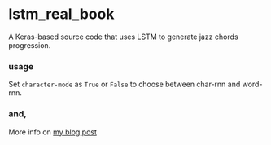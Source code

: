 # lstm_real_book

A Keras-based source code that uses LSTM to generate jazz chords progression.


### usage
Set `character-mode` as `True` or `False` to choose between char-rnn and word-rnn.

### and,
More info on [my blog post](https://keunwoochoi.wordpress.com/2016/02/19/lstm-realbook/)

